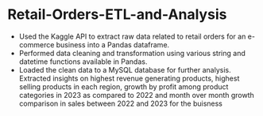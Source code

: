 # Retail-Orders-ETL-and-Analysis

* Used the Kaggle API to extract raw data related to retail orders for an e-commerce business into a Pandas dataframe.
* Performed data cleaning and transformation using various string and datetime functions available in Pandas.
* Loaded the clean data to a MySQL database for further analysis. Extracted insights on highest revenue generating
 products, highest selling products in each region, growth by profit among product categories in 2023 as compared to 2022
 and month over month growth comparison in sales between 2022 and 2023 for the buisness
